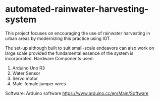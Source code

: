 # automated-rainwater-harvesting-system
This project focuses on encouraging the use of rainwater harvesting in urban areas by modernizing this practice using IOT. 

The set-up although built to suit small-scale endeavors can also work on large scale provided the fundamental essence of the system is incorporated. 
Hardware Components used:
   1) Arduino Uno R3
   2) Water Sensor
   3) Servo motor
   4) Male-female jumper wires
   
Software: 
Arduino software
https://www.arduino.cc/en/Main/Software

